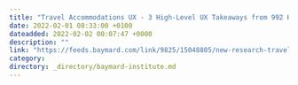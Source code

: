 ```yaml
---
title: "Travel Accommodations UX - 3 High-Level UX Takeaways from 992 Hours of Testing Leading Travel Accommodations Sites"
date: 2022-02-01 08:33:00 +0100
dateadded: 2022-02-02 00:07:47 +0000
description: ""
link: "https://feeds.baymard.com/link/9825/15048805/new-research-travel-accommodations"
category:
directory: _directory/baymard-institute.md
---
```

